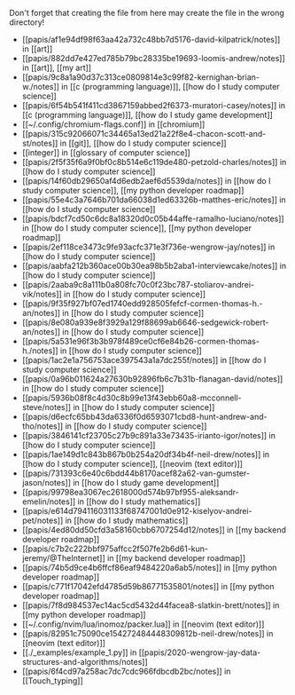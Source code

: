 Don't forget that creating the file from here may create the file in the wrong directory!
- [[papis/af1e94df98f63aa42a732c48bb7d5176-david-kilpatrick/notes]] in [[art]]
- [[papis/882dd7e427ed785b79bc28335be19693-loomis-andrew/notes]] in [[art]], [[my art]]
- [[papis/9c8a1a90d37c313ce0809814e3c99f82-kernighan-brian-w./notes]] in [[c (programming language)]], [[how do I study computer science]]
- [[papis/6f54b541f411cd3867159abbed2f6373-muratori-casey/notes]] in [[c (programming language)]], [[how do I study game development]]
- [[~/.config/chromium-flags.conf]] in [[chromium]]
- [[papis/315c92066071c34465a13ed21a22f8e4-chacon-scott-and-st/notes]] in [[git]], [[how do I study computer science]]
- [[integer]] in [[glossary of computer science]]
- [[papis/2f5f35f6a9f0bf0c8b514e6c119de480-petzold-charles/notes]] in [[how do I study computer science]]
- [[papis/14f60db29650af4d6edb2aef6d5539da/notes]] in [[how do I study computer science]], [[my python developer roadmap]]
- [[papis/55e4c3a7646b701da66038d1ed63326b-matthes-eric/notes]] in [[how do I study computer science]]
- [[papis/bdcf7cd50c6dc8a18320d0c05b44affe-ramalho-luciano/notes]] in [[how do I study computer science]], [[my python developer roadmap]]
- [[papis/2ef118ce3473c9fe93acfc371e3f736e-wengrow-jay/notes]] in [[how do I study computer science]]
- [[papis/aabfa212b360ace00b30ea98b5b2aba1-interviewcake/notes]] in [[how do I study computer science]]
- [[papis/2aaba9c8a111b0a808fc70c0f23bc787-stoliarov-andrei-vik/notes]] in [[how do I study computer science]]
- [[papis/9f35f927bf07ed1740edd928505fefcf-cormen-thomas-h.-an/notes]] in [[how do I study computer science]]
- [[papis/8e080a939e8f3929a129f88699ab6646-sedgewick-robert-an/notes]] in [[how do I study computer science]]
- [[papis/5a531e96f3b3b978f489ce0cf6e84b26-cormen-thomas-h./notes]] in [[how do I study computer science]]
- [[papis/1ac2e1a756753ace397543a1a7dc255f/notes]] in [[how do I study computer science]]
- [[papis/0a96b011624a27630b92896fb6c7b31b-flanagan-david/notes]] in [[how do I study computer science]]
- [[papis/5936b08f8c4d30c8b99e13f43ebb60a8-mcconnell-steve/notes]] in [[how do I study computer science]]
- [[papis/d6ecfc65bb43da6336f0d6593071cbd8-hunt-andrew-and-tho/notes]] in [[how do I study computer science]]
- [[papis/3846141cf23705c27b9c891a33e73435-irianto-igor/notes]] in [[how do I study computer science]]
- [[papis/1ae149d1c843b867b0b254a20df34b4f-neil-drew/notes]] in [[how do I study computer science]], [[neovim (text editor)]]
- [[papis/731393c6e40c6bdd44b8170acef82a62-van-gumster-jason/notes]] in [[how do I study game development]]
- [[papis/99798ea3067ec2618000d574b97bf955-aleksandr-emelin/notes]] in [[how do I study mathematics]]
- [[papis/e614d794116031133f68747001d0e912-kiselyov-andrei-pet/notes]] in [[how do I study mathematics]]
- [[papis/4ed80dd50cfd3a58160cbb6707254d12/notes]] in [[my backend developer roadmap]]
- [[papis/c7b2c222bbf975affcc2f507fe2b6d61-kun-jeremy/@TheInternet]] in [[my backend developer roadmap]]
- [[papis/74b5d9ce4b6ffcf86eaf9484220a6ab5/notes]] in [[my python developer roadmap]]
- [[papis/c771f17042efd4785d59b86771535801/notes]] in [[my python developer roadmap]]
- [[papis/7f8d984537ec14ac5cd5432d44facea8-slatkin-brett/notes]] in [[my python developer roadmap]]
- [[~/.config/nvim/lua/inomoz/packer.lua]] in [[neovim (text editor)]]
- [[papis/82951c75090ce154272484448309812b-neil-drew/notes]] in [[neovim (text editor)]]
- [[./_examples/example_1.py]] in [[papis/2020-wengrow-jay-data-structures-and-algorithms/notes]]
- [[papis/6f4cd97a258ac7dc7cdc966fdbcdb2bc/notes]] in [[Touch_typing]]